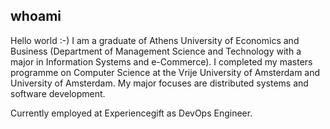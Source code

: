 ## whoami

Hello world :-) I am a graduate of Athens University of Economics and Business (Department of Management Science and Technology with a major in Information Systems and e-Commerce). 
I completed my masters programme on Computer Science at the Vrije University of Amsterdam and University of Amsterdam. 
My major focuses are distributed systems and software development. 

Currently employed at Experiencegift as DevOps Engineer.
